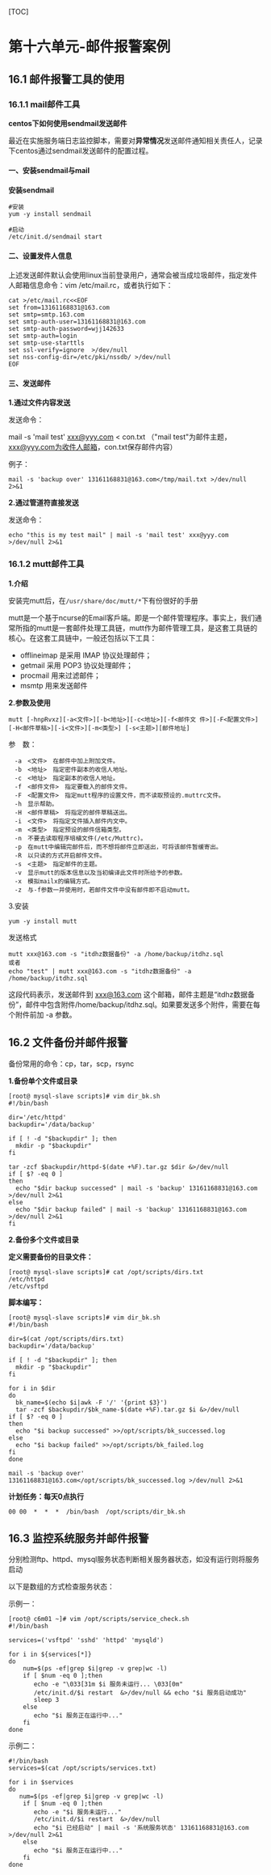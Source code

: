 

[TOC]





# 第十六单元-邮件报警案例





## 16.1 邮件报警工具的使用

### 16.1.1 mail邮件工具

**centos下如何使用sendmail发送邮件**

最近在实施服务端日志监控脚本，需要对**异常情况**发送邮件通知相关责任人，记录下centos通过sendmail发送邮件的配置过程。

#### 一、安装sendmail与mail

**安装sendmail**

```
#安装
yum -y install sendmail

#启动
/etc/init.d/sendmail start
```



#### 二、设置发件人信息

上述发送邮件默认会使用linux当前登录用户，通常会被当成垃圾邮件，指定发件人邮箱信息命令：vim /etc/mail.rc，或者执行如下：

```
cat >/etc/mail.rc<<EOF
set from=13161168831@163.com
set smtp=smtp.163.com
set smtp-auth-user=13161168831@163.com
set smtp-auth-password=wjj142633
set smtp-auth=login
set smtp-use-starttls
set ssl-verify=ignore  >/dev/null
set nss-config-dir=/etc/pki/nssdb/ >/dev/null
EOF
```

#### 三、发送邮件

**1.通过文件内容发送**

发送命令：

mail -s 'mail test' [xxx@yyy.com](http://mailto:xxx@yyy.com) < con.txt （"mail test"为邮件主题，xxx@yyy.com为收件人邮箱，con.txt保存邮件内容）

例子： 

```
mail -s 'backup over' 13161168831@163.com</tmp/mail.txt >/dev/null 2>&1
```

**2.通过管道符直接发送**

发送命令：

```
echo "this is my test mail" | mail -s 'mail test' xxx@yyy.com >/dev/null 2>&1
```



### 16.1.2 mutt邮件工具

**1.介绍**

安装完mutt后，在`/usr/share/doc/mutt/*`下有份很好的手册

mutt是一个基于ncurse的Email客戶端。即是一个邮件管理程序。事实上，我们通常所指的mutt是一套邮件处理工具链，mutt作为邮件管理工具，是这套工具链的核心。在这套工具链中，一般还包括以下工具：

- offlineimap 是采用 IMAP 协议处理邮件；
- getmail 采用 POP3 协议处理邮件；
- procmail 用来过滤邮件；
- msmtp 用来发送邮件

**2.参数及使用**

```
mutt [-hnpRvxz][-a<文件>][-b<地址>][-c<地址>][-f<邮件文 件>][-F<配置文件>][-H<邮件草稿>][-i<文件>][-m<类型>] [-s<主题>][邮件地址]
```

参　数：

```
　-a　<文件>　在邮件中加上附加文件。
　-b　<地址>　指定密件副本的收信人地址。
　-c　<地址>　指定副本的收信人地址。
　-f　<邮件文件>　指定要载入的邮件文件。
　-F　<配置文件>　指定mutt程序的设置文件，而不读取预设的.muttrc文件。
　-h　显示帮助。
　-H　<邮件草稿>　将指定的邮件草稿送出。
　-i　<文件>　将指定文件插入邮件内文中。
　-m　<类型>　指定预设的邮件信箱类型。
　-n　不要去读取程序培植文件(/etc/Muttrc)。
　-p　在mutt中编辑完邮件后，而不想将邮件立即送出，可将该邮件暂缓寄出。
　-R　以只读的方式开启邮件文件。
　-s　<主题>　指定邮件的主题。
　-v　显示mutt的版本信息以及当初编译此文件时所给予的参数。
　-x　模拟mailx的编辑方式。
　-z　与-f参数一并使用时，若邮件文件中没有邮件即不启动mutt。
```

3.安装

```
yum -y install mutt
```

发送格式

```
mutt xxx@163.com -s "itdhz数据备份" -a /home/backup/itdhz.sql
或者
echo "test" | mutt xxx@163.com -s "itdhz数据备份" -a /home/backup/itdhz.sql
```

这段代码表示，发送邮件到 xxx@163.com 这个邮箱，邮件主题是“itdhz数据备份”，邮件中包含附件/home/backup/itdhz.sql。如果要发送多个附件，需要在每个附件前加 -a 参数。





## 16.2 文件备份并邮件报警

备份常用的命令：cp，tar，scp，rsync



**1.备份单个文件或目录**

```shell
[root@ mysql-slave scripts]# vim dir_bk.sh
#!/bin/bash

dir='/etc/httpd'
backupdir='/data/backup'

if [ ! -d "$backupdir" ]; then
  mkdir -p "$backupdir"
fi

tar -zcf $backupdir/httpd-$(date +%F).tar.gz $dir &>/dev/null
if [ $? -eq 0 ]
then
  echo "$dir backup successed" | mail -s 'backup' 13161168831@163.com  >/dev/null 2>&1
else
  echo "$dir backup failed" | mail -s 'backup' 13161168831@163.com  >/dev/null 2>&1
fi
```



**2.备份多个文件或目录**

**定义需要备份的目录文件：**

```shell
[root@ mysql-slave scripts]# cat /opt/scripts/dirs.txt
/etc/httpd
/etc/vsftpd

```

**脚本编写：**

```shell
[root@ mysql-slave scripts]# vim dir_bk.sh
#!/bin/bash

dir=$(cat /opt/scripts/dirs.txt)
backupdir='/data/backup'

if [ ! -d "$backupdir" ]; then
  mkdir -p "$backupdir"
fi

for i in $dir
do
  bk_name=$(echo $i|awk -F '/' '{print $3}')
  tar -zcf $backupdir/$bk_name-$(date +%F).tar.gz $i &>/dev/null
if [ $? -eq 0 ]
then
  echo "$i backup successed" >>/opt/scripts/bk_successed.log
else
  echo "$i backup failed" >>/opt/scripts/bk_failed.log
fi
done

mail -s 'backup over' 13161168831@163.com</opt/scripts/bk_successed.log >/dev/null 2>&1
```

**计划任务：每天0点执行**

```
00 00  *  *  *  /bin/bash  /opt/scripts/dir_bk.sh
```



## 16.3 监控系统服务并邮件报警

分别检测ftp、httpd、mysql服务状态判断相关服务器状态，如没有运行则将服务启动

以下是数组的方式检查服务状态：

示例一：

```shell
[root@ c6m01 ~]# vim /opt/scripts/service_check.sh
#!/bin/bash

services=('vsftpd' 'sshd' 'httpd' 'mysqld')

for i in ${services[*]}
do
    num=$(ps -ef|grep $i|grep -v grep|wc -l)
    if [ $num -eq 0 ];then
       echo -e "\033[31m $i 服务未运行... \033[0m"
       /etc/init.d/$i restart  &>/dev/null && echo "$i 服务启动成功"
       sleep 3
    else
       echo "$i 服务正在运行中..."
    fi
done
```

示例二：

```shell
#!/bin/bash
services=$(cat /opt/scripts/services.txt)

for i in $services
do
   num=$(ps -ef|grep $i|grep -v grep|wc -l)
    if [ $num -eq 0 ];then
       echo -e "$i 服务未运行..."
       /etc/init.d/$i restart  &>/dev/null
       echo "$i 已经启动" | mail -s '系统服务状态' 13161168831@163.com >/dev/null 2>&1
    else
       echo "$i 服务正在运行中..."
    fi
done

```









































